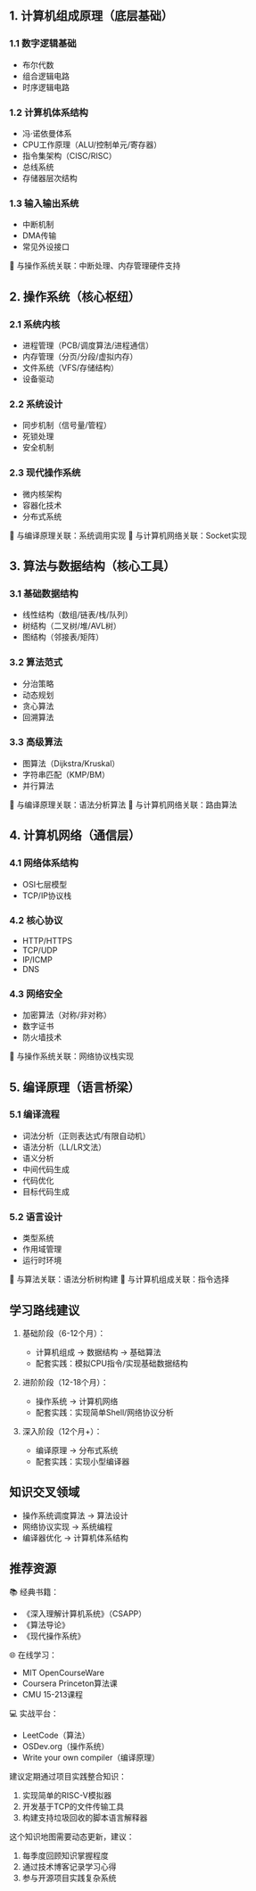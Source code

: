## 1. 计算机组成原理（底层基础）
### 1.1 数字逻辑基础
- 布尔代数
- 组合逻辑电路
- 时序逻辑电路

### 1.2 计算机体系结构
- 冯·诺依曼体系
- CPU工作原理（ALU/控制单元/寄存器）
- 指令集架构（CISC/RISC）
- 总线系统
- 存储器层次结构

### 1.3 输入输出系统
- 中断机制
- DMA传输
- 常见外设接口

🔗 与操作系统关联：中断处理、内存管理硬件支持

## 2. 操作系统（核心枢纽）
### 2.1 系统内核
- 进程管理（PCB/调度算法/进程通信）
- 内存管理（分页/分段/虚拟内存）
- 文件系统（VFS/存储结构）
- 设备驱动

### 2.2 系统设计
- 同步机制（信号量/管程）
- 死锁处理
- 安全机制

### 2.3 现代操作系统
- 微内核架构
- 容器化技术
- 分布式系统

🔗 与编译原理关联：系统调用实现
🔗 与计算机网络关联：Socket实现

## 3. 算法与数据结构（核心工具）
### 3.1 基础数据结构
- 线性结构（数组/链表/栈/队列）
- 树结构（二叉树/堆/AVL树）
- 图结构（邻接表/矩阵）

### 3.2 算法范式
- 分治策略
- 动态规划
- 贪心算法
- 回溯算法

### 3.3 高级算法
- 图算法（Dijkstra/Kruskal）
- 字符串匹配（KMP/BM）
- 并行算法

🔗 与编译原理关联：语法分析算法
🔗 与计算机网络关联：路由算法

## 4. 计算机网络（通信层）
### 4.1 网络体系结构
- OSI七层模型
- TCP/IP协议栈

### 4.2 核心协议
- HTTP/HTTPS
- TCP/UDP
- IP/ICMP
- DNS

### 4.3 网络安全
- 加密算法（对称/非对称）
- 数字证书
- 防火墙技术

🔗 与操作系统关联：网络协议栈实现

## 5. 编译原理（语言桥梁）
### 5.1 编译流程
- 词法分析（正则表达式/有限自动机）
- 语法分析（LL/LR文法）
- 语义分析
- 中间代码生成
- 代码优化
- 目标代码生成

### 5.2 语言设计
- 类型系统
- 作用域管理
- 运行时环境

🔗 与算法关联：语法分析树构建
🔗 与计算机组成关联：指令选择

## 学习路线建议
1. 基础阶段（6-12个月）：
   - 计算机组成 → 数据结构 → 基础算法
   - 配套实践：模拟CPU指令/实现基础数据结构

2. 进阶阶段（12-18个月）：
   - 操作系统 → 计算机网络
   - 配套实践：实现简单Shell/网络协议分析

3. 深入阶段（12个月+）：
   - 编译原理 → 分布式系统
   - 配套实践：实现小型编译器

## 知识交叉领域
- 操作系统调度算法 → 算法设计
- 网络协议实现 → 系统编程
- 编译器优化 → 计算机体系结构

## 推荐资源
📚 经典书籍：
- 《深入理解计算机系统》（CSAPP）
- 《算法导论》
- 《现代操作系统》

🌐 在线学习：
- MIT OpenCourseWare
- Coursera Princeton算法课
- CMU 15-213课程

💻 实战平台：
- LeetCode（算法）
- OSDev.org（操作系统）
- Write your own compiler（编译原理）

建议定期通过项目实践整合知识：
1. 实现简单的RISC-V模拟器
2. 开发基于TCP的文件传输工具
3. 构建支持垃圾回收的脚本语言解释器

这个知识地图需要动态更新，建议：
1. 每季度回顾知识掌握程度
2. 通过技术博客记录学习心得
3. 参与开源项目实践复杂系统

